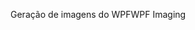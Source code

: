 <span data-ttu-id="f0098-101">Geração de imagens do WPF</span><span class="sxs-lookup"><span data-stu-id="f0098-101">WPF Imaging</span></span>